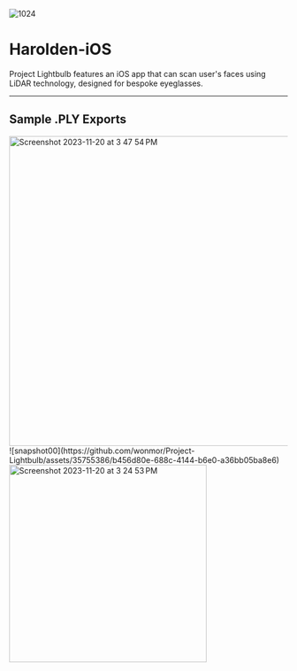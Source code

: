 
![1024](https://github.com/wonmor/Project-Lightbulb/assets/35755386/2748c64c-007b-42c4-8ce9-0c5478782e30)

# Harolden-iOS
Project Lightbulb features an iOS app that can scan user's faces using LiDAR technology, designed for bespoke eyeglasses.

---

## Sample .PLY Exports
<img width="560" alt="Screenshot 2023-11-20 at 3 47 54 PM" src="https://github.com/wonmor/Project-Lightbulb/assets/35755386/53bc8c78-6afd-40c9-adfe-e45881312d3d">
![snapshot00](https://github.com/wonmor/Project-Lightbulb/assets/35755386/b456d80e-688c-4144-b6e0-a36bb05ba8e6)
<img width="357" alt="Screenshot 2023-11-20 at 3 24 53 PM" src="https://github.com/wonmor/Project-Lightbulb/assets/35755386/de5e05bb-9f4e-4ae6-9805-f94b78a5e2d5">
